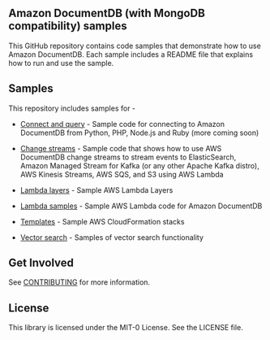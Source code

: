 
## Amazon DocumentDB (with MongoDB compatibility) samples

This GitHub repository contains code samples that demonstrate how to use Amazon DocumentDB. Each sample includes a README file that explains how to run and use the sample.
  
## Samples

This repository includes samples for - 

- [Connect and query](https://github.com/aws-samples/amazon-documentdb-samples/tree/master/samples/connect-and-query) - Sample code for connecting to Amazon DocumentDB from Python, PHP, Node.js and Ruby (more coming soon)

- [Change streams](https://github.com/aws-samples/amazon-documentdb-samples/tree/master/samples/change-streams) - Sample code that shows how to use AWS DocumentDB change streams to stream events to ElasticSearch, Amazon Managed Stream for Kafka (or any other Apache Kafka distro), AWS Kinesis Streams, AWS SQS, and S3 using AWS Lambda

- [Lambda layers](https://github.com/aws-samples/amazon-documentdb-samples/tree/master/lambda-layers) - Sample AWS Lambda Layers

- [Lambda samples](https://github.com/aws-samples/amazon-documentdb-samples/tree/master/lambda-samples) - Sample AWS Lambda code for Amazon DocumentDB

- [Templates](https://github.com/aws-samples/amazon-documentdb-samples/tree/master/samples/templates) - Sample AWS CloudFormation stacks

- [Vector search](https://github.com/aws-samples/amazon-documentdb-samples/tree/master/samples/vector-search) - Samples of vector search functionality

## Get Involved

See [CONTRIBUTING](CONTRIBUTING.md#security-issue-notifications) for more information.

## License

This library is licensed under the MIT-0 License. See the LICENSE file.
